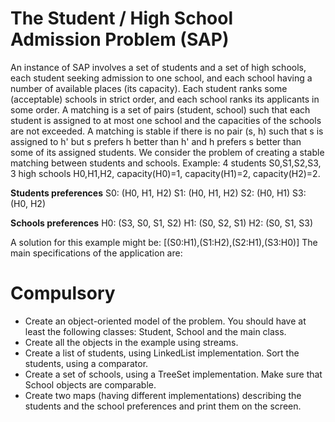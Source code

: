 # The Student / High School Admission Problem (SAP)
An instance of SAP involves a set of students and a set of high schools, each student seeking admission to one school, and each school having a number of available places (its capacity). Each student ranks some (acceptable) schools in strict order, and each school ranks its applicants in some order. A matching is a set of pairs (student, school) such that each student is assigned to at most one school and the capacities of the schools are not exceeded. A matching is stable if there is no pair (s, h) such that s is assigned to h' but s prefers h better than h' and h prefers s better than some of its assigned students. We consider the problem of creating a stable matching between students and schools.
Example: 4 students S0,S1,S2,S3, 3 high schools H0,H1,H2, capacity(H0)=1, capacity(H1)=2, capacity(H2)=2.

**Students preferences**
S0: (H0, H1, H2)
S1: (H0, H1, H2)
S2: (H0, H1)
S3: (H0, H2)

**Schools preferences**
H0: (S3, S0, S1, S2)
H1: (S0, S2, S1)
H2: (S0, S1, S3)

A solution for this example might be: [(S0:H1),(S1:H2),(S2:H1),(S3:H0)]
The main specifications of the application are:
# Compulsory

- Create an object-oriented model of the problem. You should have at least the following classes: Student, School and the main class.
- Create all the objects in the example using streams.
- Create a list of students, using LinkedList implementation. Sort the students, using a comparator.
- Create a set of schools, using a TreeSet implementation. Make sure that School objects are comparable.
- Create two maps (having different implementations) describing the students and the school preferences and print them on the screen.
